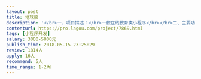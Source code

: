 ```yaml
---                
layout: post       
title: 地球脑           
description: '</br>一、项目描述：</br>一款在线教育类小程序</br></br>二、主要功能点：</br>在线答题、积分商城、音视频</br></br>三、可参考产品：</br>头脑王者小程序</br></br>四、人员要求：</br>1、熟悉h5、Javascript、css等技术</br>2、有成熟的作品经验</br>3、良好的沟通能力和契约精神</br>'     
contenturl: https://pro.lagou.com/project/7869.html      
tags: [小程序开发]            
salary: 3000-5000元          
publish_time: 2018-05-15 23:25:29         
review: 1814人                   
apply: 16人                   
recommend: 5人                   
time_range: 1-2周              
---                 
```

